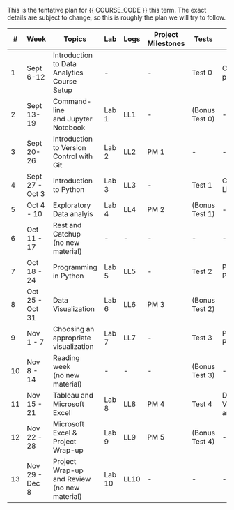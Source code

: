 This is the tentative plan for {{ COURSE_CODE }} this term.
The exact details are subject to change, so this is roughly the plan we will try to follow.

| #  | Week            | Topics                                             | Lab    | Logs | Project Milestones | Tests          | Concepts Tested              |
|----|-----------------|----------------------------------------------------|--------|------|--------------------|----------------|------------------------------|
| 1  | Sept 6-12       | Introduction to Data Analytics <br /> Course Setup | -      |      | -                  | Test 0         | Course policies              |
| 2  | Sept 13-19      | Command-line <br /> and Jupyter Notebook           | Lab 1  | LL1  | -                  | (Bonus Test 0) | -                            |
| 3  | Sept 20-26      | Introduction to Version Control with Git           | Lab 2  | LL2  | PM 1               | -              | -                            |
| 4  | Sept 27 - Oct 3 | Introduction to Python                             | Lab 3  | LL3  | -                  | Test 1         | Command Line and Git         |
| 5  | Oct 4 - 10      | Exploratory Data analyis                           | Lab 4  | LL4  | PM 2               | (Bonus Test 1) | -                            |
| 6  | Oct 11 - 17     | Rest and Catchup <br />(no new material)           | -      | -    | -                  | -              | -                            |
| 7  | Oct 18 - 24     | Programming in Python                              | Lab 5  | LL5  | -                  | Test 2         | Python Programming           |
| 8  | Oct 25 - Oct 31 | Data Visualization                                 | Lab 6  | LL6  | PM 3               | (Bonus Test 2) |                              |
| 9  | Nov 1 - 7       | Choosing an appropriate visualization              | Lab 7  | LL7  | -                  | Test 3         | Python and Pandas            |
| 10 | Nov 8 - 14      | Reading week <br />(no new material)               | -      | -    | -                  | (Bonus Test 3) | -                            |
| 11 | Nov 15 - 21     | Tableau and Microsoft Excel                        | Lab 8  | LL8  | PM 4               | Test 4         | Data Visualization and Excel |
| 12 | Nov 22 - 28     | Microsoft Excel & Project Wrap-up                  | Lab 9  | LL9  | PM 5               | (Bonus Test 4) | -                            |
| 13 | Nov 29 - Dec 8  | Project Wrap-up and Review <br />(no new material) | Lab 10 | LL10 | -                  | -              | -                            |